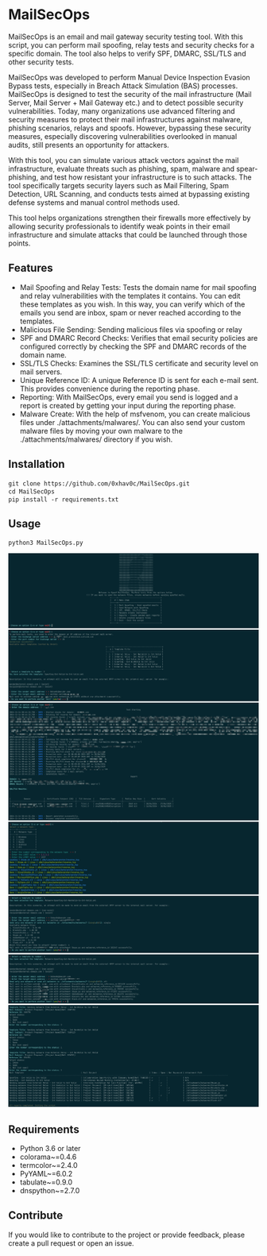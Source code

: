 # MailSecOps
MailSecOps is an email and mail gateway security testing tool. With this script, you can perform mail spoofing, relay tests and security checks for a specific domain. The tool also helps to verify SPF, DMARC, SSL/TLS and other security tests.

MailSecOps was developed to perform Manual Device Inspection Evasion Bypass tests, especially in Breach Attack Simulation (BAS) processes. MailSecOps is designed to test the security of the mail infrastructure (Mail Server, Mail Server + Mail Gateway etc.) and to detect possible security vulnerabilities. Today, many organizations use advanced filtering and security measures to protect their mail infrastructures against malware, phishing scenarios, relays and spoofs. However, bypassing these security measures, especially discovering vulnerabilities overlooked in manual audits, still presents an opportunity for attackers.

With this tool, you can simulate various attack vectors against the mail infrastructure, evaluate threats such as phishing, spam, malware and spear-phishing, and test how resistant your infrastructure is to such attacks. The tool specifically targets security layers such as Mail Filtering, Spam Detection, URL Scanning, and conducts tests aimed at bypassing existing defense systems and manual control methods used.

This tool helps organizations strengthen their firewalls more effectively by allowing security professionals to identify weak points in their email infrastructure and simulate attacks that could be launched through those points.
## Features
* Mail Spoofing and Relay Tests: Tests the domain name for mail spoofing and relay vulnerabilities with the templates it contains. You can edit these templates as you wish. In this way, you can verify which of the emails you send are inbox, spam or never reached according to the templates.
* Malicious File Sending: Sending malicious files via spoofing or relay
* SPF and DMARC Record Checks: Verifies that email security policies are configured correctly by checking the SPF and DMARC records of the domain name.
* SSL/TLS Checks: Examines the SSL/TLS certificate and security level on mail servers.
* Unique Reference ID: A unique Reference ID is sent for each e-mail sent. This provides convenience during the reporting phase.
* Reporting: With MailSecOps, every email you send is logged and a report is created by getting your input during the reporting phase.
* Malware Create: With the help of msfvenom, you can create malicious files under ./attachments/malwares/. You can also send your custom malware files by moving your own malware to the ./attachments/malwares/ directory if you wish.
## Installation
```console
git clone https://github.com/0xhav0c/MailSecOps.git
cd MailSecOps
pip install -r requirements.txt
```
## Usage
```console
python3 MailSecOps.py
```
![image](./images/main.png)
![image](./images/spoofing.png)
![image](./images/compliance.png)
![image](./images/malware_create.png)
![image](./images/single_malware.png)
![image](./images/malware_all.png)
![image](./images/reporting.png)
## Requirements
* Python 3.6 or later
* colorama~=0.4.6
* termcolor~=2.4.0
* PyYAML~=6.0.2
* tabulate~=0.9.0
* dnspython~=2.7.0
## Contribute
If you would like to contribute to the project or provide feedback, please create a pull request or open an issue.
